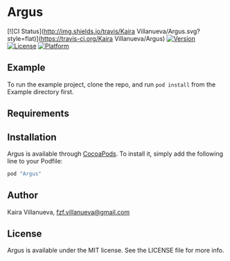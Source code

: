 # Argus

[![CI Status](http://img.shields.io/travis/Kaira Villanueva/Argus.svg?style=flat)](https://travis-ci.org/Kaira Villanueva/Argus)
[![Version](https://img.shields.io/cocoapods/v/Argus.svg?style=flat)](http://cocoapods.org/pods/Argus)
[![License](https://img.shields.io/cocoapods/l/Argus.svg?style=flat)](http://cocoapods.org/pods/Argus)
[![Platform](https://img.shields.io/cocoapods/p/Argus.svg?style=flat)](http://cocoapods.org/pods/Argus)

## Example

To run the example project, clone the repo, and run `pod install` from the Example directory first.

## Requirements

## Installation

Argus is available through [CocoaPods](http://cocoapods.org). To install
it, simply add the following line to your Podfile:

```ruby
pod "Argus"
```

## Author

Kaira Villanueva, fzf.villanueva@gmail.com

## License

Argus is available under the MIT license. See the LICENSE file for more info.
